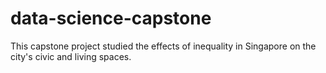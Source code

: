 # data-science-capstone

This capstone project studied the effects of inequality in Singapore on the city's civic and living spaces. 
